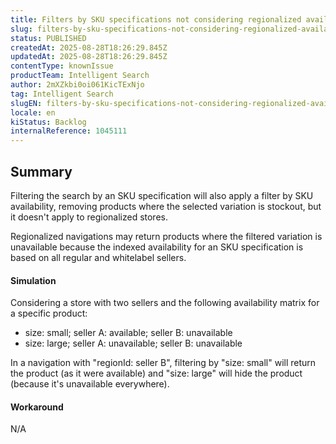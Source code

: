 ```yaml
---
title: Filters by SKU specifications not considering regionalized availability
slug: filters-by-sku-specifications-not-considering-regionalized-availability
status: PUBLISHED
createdAt: 2025-08-28T18:26:29.845Z
updatedAt: 2025-08-28T18:26:29.845Z
contentType: knownIssue
productTeam: Intelligent Search
author: 2mXZkbi0oi061KicTExNjo
tag: Intelligent Search
slugEN: filters-by-sku-specifications-not-considering-regionalized-availability
locale: en
kiStatus: Backlog
internalReference: 1045111
---
```


## Summary


Filtering the search by an SKU specification will also apply a filter by SKU availability, removing products where the selected variation is stockout, but it doesn't apply to regionalized stores.

Regionalized navigations may return products where the filtered variation is unavailable because the indexed availability for an SKU specification is based on all regular and whitelabel sellers.


#### Simulation


Considering a store with two sellers and the following availability matrix for a specific product:

- size: small; seller A: available; seller B: unavailable
- size: large; seller A: unavailable; seller B: unavailable

In a navigation with "regionId: seller B", filtering by "size: small" will return the product (as it were available) and "size: large" will hide the product (because it's unavailable everywhere).


#### Workaround


N/A


